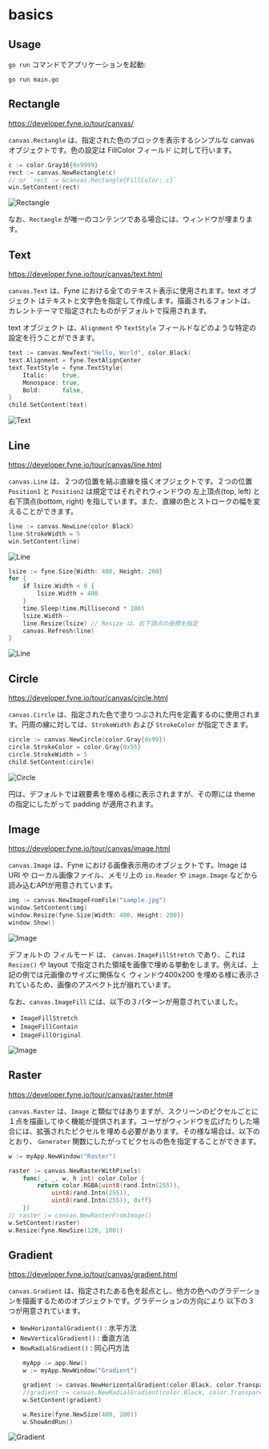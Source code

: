 # basics

## Usage
`go run` コマンドでアプリケーションを起動:

    go run main.go

## Rectangle
https://developer.fyne.io/tour/canvas/

`canvas.Rectangle` は、指定された色のブロックを表示するシンプルな canvas オブジェクトです。色の設定は FillColor フィールド に対して行います。

```go
c := color.Gray16{0x9999}
rect := canvas.NewRectangle(c)
// or `rect := &canvas.Rectangle{FillColor: c}`
win.SetContent(rect)
```

![Rectangle](./screenshots/Rect.png)

なお、`Rectangle` が唯一のコンテンツである場合には、ウィンドウが埋まります。

## Text
https://developer.fyne.io/tour/canvas/text.html

`canvas.Text` は、Fyne における全てのテキスト表示に使用されます。text オブジェクト はテキストと文字色を指定して作成します。描画されるフォントは、カレントテーマで指定されたものがデフォルトで採用されます。

text オブジェクト は、`Alignment` や `TextStyle` フィールドなどのような特定の設定を行うことができます。

```go
text := canvas.NewText("Hello, World", color.Black)
text.Alignment = fyne.TextAlignCenter
text.TextStyle = fyne.TextStyle{
    Italic:    true,
    Monospace: true,
    Bold:      false,
}
child.SetContent(text)
```

![Text](./screenshots/Text.png)


## Line
https://developer.fyne.io/tour/canvas/line.html

`canvas.Line` は、２つの位置を結ぶ直線を描くオブジェクトです。２つの位置 `Position1` と `Position2` は規定ではそれぞれウィンドウの 左上頂点(top, left) と 右下頂点(bottom, right) を指しています。また、直線の色とストロークの幅を変えることができます。

```go
line := canvas.NewLine(color.Black)
line.StrokeWidth = 5
win.SetContent(line)
```

![Line](./screenshots/Line.png)


```go
lsize := fyne.Size{Width: 400, Height: 200}
for {
    if lsize.Width < 0 {
        lsize.Width = 400
    }
    time.Sleep(time.Millisecond * 100)
    lsize.Width--
    line.Resize(lsize) // Resize は、右下頂点の座標を指定
    canvas.Refresh(line)
}
```

![Line](./screenshots/Line_refresh.gif)

## Circle
https://developer.fyne.io/tour/canvas/circle.html

`canvas.Circle` は、指定された色で塗りつぶされた円を定義するのに使用されます。円周の線に対しては、`StrokeWidth` および `StrokeColor` が指定できます。

```go
circle := canvas.NewCircle(color.Gray{0x99})
circle.StrokeColor = color.Gray{0x55}
circle.StrokeWidth = 5
child.SetContent(circle)
```

![Circle](./screenshots/Circle.png)

円は、デフォルトでは親要素を埋める様に表示されますが、その際には theme の指定にしたがって padding が適用されます。

## Image
https://developer.fyne.io/tour/canvas/image.html

`canvas.Image` は、Fyne における画像表示用のオブジェクトです。Image は URI や ローカル画像ファイル、メモリ上の `io.Reader` や `image.Image` などから読み込むAPIが用意されています。

```go
img := canvas.NewImageFromFile("sample.jpg")
window.SetContent(img)
window.Resize(fyne.Size{Width: 400, Height: 200})
window.Show()
```

![Image](./screenshots/Image.png)

デフォルトの フィルモード は、 `canvas.ImageFillStretch` であり、これは `Resize()` や layout で指定された領域を画像で埋める挙動をします。例えば、上記の例では元画像のサイズに関係なく ウィンドウ400x200 を埋める様に表示されているため、画像のアスペクト比が崩れています。

なお、`canvas.ImageFill` には、以下の３パターンが用意されていました。

- `ImageFillStretch`
- `ImageFillContain`
- `ImageFillOriginal`

![Image](./screenshots/Image_Fill.png)

## Raster
https://developer.fyne.io/tour/canvas/raster.html#

`canvas.Raster` は、`Image` と類似ではありますが、スクリーンのピクセルごとに１点を描画してゆく機能が提供されます。ユーザがウィンドウを広げたりした場合には、拡張されたピクセルを埋める必要があります。その様な場合は、以下のとおり、 `Generater` 関数にしたがってピクセルの色を指定することができます。

```go
w := myApp.NewWindow("Raster")

raster := canvas.NewRasterWithPixels(
    func(_, _, w, h int) color.Color {
        return color.RGBA{uint8(rand.Intn(255)),
            uint8(rand.Intn(255)),
            uint8(rand.Intn(255)), 0xff}
    })
// raster := canvas.NewRasterFromImage()
w.SetContent(raster)
w.Resize(fyne.NewSize(120, 100))
```

## Gradient
https://developer.fyne.io/tour/canvas/gradient.html

`canvas.Gradient` は、指定されたある色を起点とし、他方の色へのグラデーションを描画するためのオブジェクトです。グラデーションの方向により 以下の３つが用意されています。

- `NewHorizontalGradient()` : 水平方法
- `NewVerticalGradient()` : 垂直方法
- `NewRadialGradient()` : 同心円方法

```go
	myApp := app.New()
	w := myApp.NewWindow("Gradient")

	gradient := canvas.NewHorizontalGradient(color.Black, color.Transparent)
	//gradient := canvas.NewRadialGradient(color.Black, color.Transparent)
	w.SetContent(gradient)

	w.Resize(fyne.NewSize(400, 200))
	w.ShowAndRun()
``` 

![Gradient](./screenshots/Gradient.png)
